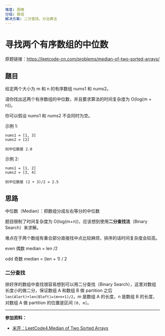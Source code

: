 ```yaml
---
难度: 困难
分组: 数组
解决方案: 二分查找、分治算法
---
```


# 寻找两个有序数组的中位数

原题链接：https://leetcode-cn.com/problems/median-of-two-sorted-arrays/

## 題目

给定两个大小为 m 和 n 的有序数组 nums1 和 nums2。

请你找出这两个有序数组的中位数，并且要求算法的时间复杂度为 O(log(m + n))。

你可以假设 nums1 和 nums2 不会同时为空。

示例 1:

```
nums1 = [1, 3]
nums2 = [2]

则中位数是 2.0
```

示例 2:

```
nums1 = [1, 2]
nums2 = [3, 4]

则中位数是 (2 + 3)/2 = 2.5
```

## 思路

中位数（Median）：把数组分成左右等分的中位数

题目限制了时间复杂度为 O(log(m+n))，应该想到使用**二分查找法**（Binary Search）来求解。

难点在于两个数组有重合部分直接找中点比较麻烦，排序的话时间复杂度会较高。

even 偶数 median = len /2

odd 奇数 median = (len + 1) / 2

### 二分查找

排好序的数组中查找很容易想到可以用二分查找（Binary Search），这里对数组长度小的做二分，保证数组 A 和数组 B 做 partition 之后 `len(Alert)+len(Bleft)=(m+n+1)/2`，m 是数组 A 的长度，n 是数组 B 的长度，对数组 A 做 partition 的位置是区间 `[0, m]`。



---

**参加资料：**

* [米开：LeetCode4.Median of Two Sorted Arrays](https://www.bilibili.com/video/av55640101?from=search&seid=12519983835714710032)


